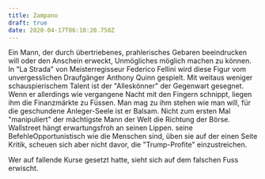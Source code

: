 ```yaml
---
title: Zampano
draft: true
date: 2020-04-17T06:10:20.750Z
---
```

Ein Mann, der durch übertriebenes, prahlerisches Gebaren beeindrucken will oder den Anschein erweckt, Unmögliches möglich machen zu können. In "La Strada" von Meisterregisseur Federico Fellini wird diese Figur vom unvergesslichen Draufgänger Anthony Quinn gespielt. Mit weitaus weniger schauspierischem Talent ist der "Alleskönner" der Gegenwart gesegnet. Wenn er allerdings wie vergangene Nacht mit den Fingern schnippt, liegen ihm die Finanzmärkte zu Füssen. Man mag zu ihm stehen wie man will, für die geschundene Anleger-Seele ist er Balsam. Nicht zum ersten Mal "manipuliert" der mächtigste Mann der Welt die Richtung der Börse. Wallstreet hängt erwartungsfroh an seinen Lippen.  seine BefehleOpportunistisch wie die Menschen sind, üben sie auf der einen Seite Kritik, scheuen sich aber nicht davor, die "Trump-Profite" einzustreichen.

Wer auf fallende Kurse gesetzt hatte, sieht sich auf dem falschen Fuss erwischt.